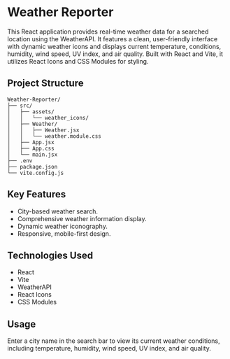 # Weather Reporter

This React application provides real-time weather data for a searched location using the WeatherAPI. It features a clean, user-friendly interface with dynamic weather icons and displays current temperature, conditions, humidity, wind speed, UV index, and air quality. Built with React and Vite, it utilizes React Icons and CSS Modules for styling.

## Project Structure

```
Weather-Reporter/
├── src/
│   ├── assets/
│   │   └── weather_icons/
│   ├── Weather/
│   │   ├── Weather.jsx
│   │   └── weather.module.css
│   ├── App.jsx
│   ├── App.css
│   └── main.jsx
├── .env
├── package.json
└── vite.config.js
```

## Key Features

*   City-based weather search.
*   Comprehensive weather information display.
*   Dynamic weather iconography.
*   Responsive, mobile-first design.

## Technologies Used

*   React
*   Vite
*   WeatherAPI
*   React Icons
*   CSS Modules

## Usage

Enter a city name in the search bar to view its current weather conditions, including temperature, humidity, wind speed, UV index, and air quality.
